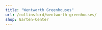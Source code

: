 ```yaml
---
title: "Wentworth Greenhouses"
url: /rollinsford/wentworth-greenhouses/
shop: Garten-Center
---
```

